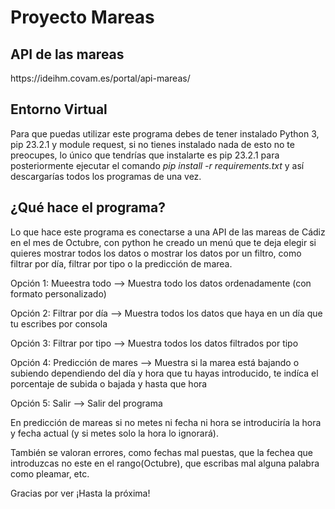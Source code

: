 # Proyecto Mareas

<h2>API de las mareas</h2>
<p>https://ideihm.covam.es/portal/api-mareas/</p>

<h2>Entorno Virtual</h2>
<p>Para que puedas utilizar este programa debes de tener instalado Python 3, pip 23.2.1 y module request, si no tienes instalado nada de esto no te preocupes, lo único que tendrías que instalarte
es pip 23.2.1 para posteriormente ejecutar el comando <i>pip install -r requirements.txt</i> y así descargarías todos los programas de una vez.</p>

<h2>¿Qué hace el programa?</h2>
<p>Lo que hace este programa es conectarse a una API de las mareas de Cádiz en el mes de Octubre, con python he creado un menú que te deja elegir si quieres mostrar todos los datos o mostrar los datos por un filtro, como filtrar por día, filtrar por tipo o la predicción de marea.</p>

<p>Opción 1: Mueestra todo --> Muestra todo los datos ordenadamente (con formato personalizado)</p>
<p>Opción 2: Filtrar por día --> Muestra todos los datos que haya en un día que tu escribes por consola</p>
<p>Opción 3: Filtrar por tipo --> Muestra todos los datos filtrados por tipo</p>
<p>Opción 4: Predicción de mares --> Muestra si la marea está bajando o subiendo dependiendo del día y hora que tu hayas introducido, te indíca el porcentaje de subida o bajada y hasta que hora</p>
<p>Opción 5: Salir --> Salir del programa</p>

<p>En predicción de mareas si no metes ni fecha ni hora se introduciría la hora y fecha actual (y si metes solo la hora lo ignorará).</p>
<p>También se valoran errores, como fechas mal puestas, que la fechea que introduzcas no este en el rango(Octubre), que escribas mal alguna palabra como pleamar, etc.</p>

<p>Gracias por ver ¡Hasta la próxima!</p>

